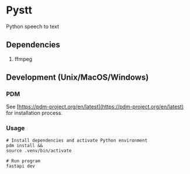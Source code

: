 # Pystt

Python speech to text

## Dependencies

1. ffmpeg

## Development (Unix/MacOS/Windows)

### PDM

See [https://pdm-project.org/en/latest](https://pdm-project.org/en/latest) for installation process.

### Usage

```shell
# Install dependencies and activate Python environment
pdm install &&
source .venv/bin/activate
```

```shell
# Run program
fastapi dev
```

